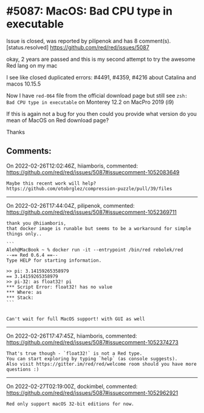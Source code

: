 
#5087: MacOS: Bad CPU type in executable
================================================================================
Issue is closed, was reported by pilipenok and has 8 comment(s).
[status.resolved]
<https://github.com/red/red/issues/5087>

okay, 2 years are passed and this is my second attempt to try the awesome Red lang on my mac

I see like closed duplicated errors: #4491, #4359, #4216 about Catalina and macos 10.15.5

Now I have `red-064` file from the official download page
but still see `zsh: Bad CPU type in executable` on Monterey 12.2 on MacPro 2019 (i9)

If this is again not a bug for you 
then could you provide what version do you mean of MacOS on Red download page?

Thanks




Comments:
--------------------------------------------------------------------------------

On 2022-02-26T12:02:46Z, hiiamboris, commented:
<https://github.com/red/red/issues/5087#issuecomment-1052083649>

    Maybe this recent work will help? https://github.com/otobrglez/compression-puzzle/pull/39/files

--------------------------------------------------------------------------------

On 2022-02-26T17:44:04Z, pilipenok, commented:
<https://github.com/red/red/issues/5087#issuecomment-1052369711>

    thank you @hiiamboris,
    that docker image is runable but seems to be a workaround for simple things only..
    
    ```
    Aleh@MacBook ~ % docker run -it --entrypoint /bin/red rebolek/red
    --== Red 0.6.4 ==-- 
    Type HELP for starting information. 
    
    >> pi: 3.14159265358979
    == 3.14159265358979
    >> pi-32: as float32! pi
    *** Script Error: float32! has no value
    *** Where: as
    *** Stack:  
    ```
    
    
    Can't wait for full MacOS support! with GUI as well

--------------------------------------------------------------------------------

On 2022-02-26T17:47:45Z, hiiamboris, commented:
<https://github.com/red/red/issues/5087#issuecomment-1052374273>

    That's true though - `float32!` is not a Red type.
    You can start exploring by typing `help` (as console suggests).
    Also visit https://gitter.im/red/red/welcome room should you have more questions :)

--------------------------------------------------------------------------------

On 2022-02-27T02:19:00Z, dockimbel, commented:
<https://github.com/red/red/issues/5087#issuecomment-1052962921>

    Red only support macOS 32-bit editions for now.

